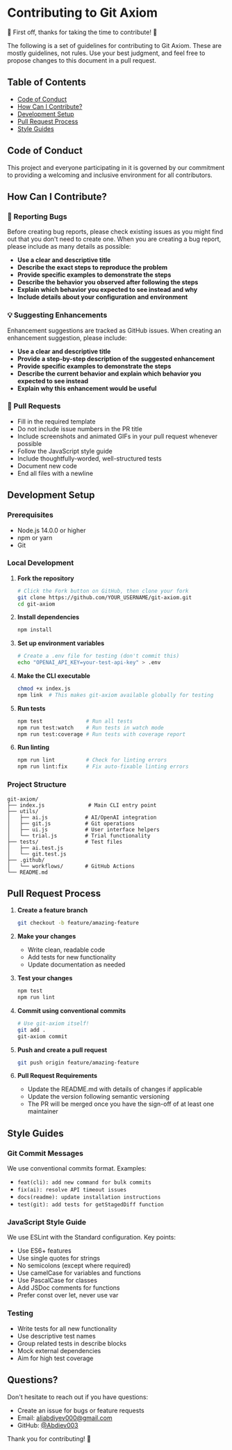 # Contributing to Git Axiom

🎉 First off, thanks for taking the time to contribute! 🎉

The following is a set of guidelines for contributing to Git Axiom. These are mostly guidelines, not rules. Use your best judgment, and feel free to propose changes to this document in a pull request.

## Table of Contents

- [Code of Conduct](#code-of-conduct)
- [How Can I Contribute?](#how-can-i-contribute)
- [Development Setup](#development-setup)
- [Pull Request Process](#pull-request-process)
- [Style Guides](#style-guides)

## Code of Conduct

This project and everyone participating in it is governed by our commitment to providing a welcoming and inclusive environment for all contributors.

## How Can I Contribute?

### 🐛 Reporting Bugs

Before creating bug reports, please check existing issues as you might find out that you don't need to create one. When you are creating a bug report, please include as many details as possible:

- **Use a clear and descriptive title**
- **Describe the exact steps to reproduce the problem**
- **Provide specific examples to demonstrate the steps**
- **Describe the behavior you observed after following the steps**
- **Explain which behavior you expected to see instead and why**
- **Include details about your configuration and environment**

### 💡 Suggesting Enhancements

Enhancement suggestions are tracked as GitHub issues. When creating an enhancement suggestion, please include:

- **Use a clear and descriptive title**
- **Provide a step-by-step description of the suggested enhancement**
- **Provide specific examples to demonstrate the steps**
- **Describe the current behavior and explain which behavior you expected to see instead**
- **Explain why this enhancement would be useful**

### 🔧 Pull Requests

- Fill in the required template
- Do not include issue numbers in the PR title
- Include screenshots and animated GIFs in your pull request whenever possible
- Follow the JavaScript style guide
- Include thoughtfully-worded, well-structured tests
- Document new code
- End all files with a newline

## Development Setup

### Prerequisites

- Node.js 14.0.0 or higher
- npm or yarn
- Git

### Local Development

1. **Fork the repository**
   ```bash
   # Click the Fork button on GitHub, then clone your fork
   git clone https://github.com/YOUR_USERNAME/git-axiom.git
   cd git-axiom
   ```

2. **Install dependencies**
   ```bash
   npm install
   ```

3. **Set up environment variables**
   ```bash
   # Create a .env file for testing (don't commit this)
   echo "OPENAI_API_KEY=your-test-api-key" > .env
   ```

4. **Make the CLI executable**
   ```bash
   chmod +x index.js
   npm link  # This makes git-axiom available globally for testing
   ```

5. **Run tests**
   ```bash
   npm test              # Run all tests
   npm run test:watch    # Run tests in watch mode
   npm run test:coverage # Run tests with coverage report
   ```

6. **Run linting**
   ```bash
   npm run lint          # Check for linting errors
   npm run lint:fix      # Fix auto-fixable linting errors
   ```

### Project Structure

```
git-axiom/
├── index.js              # Main CLI entry point
├── utils/
│   ├── ai.js            # AI/OpenAI integration
│   ├── git.js           # Git operations
│   ├── ui.js            # User interface helpers
│   └── trial.js         # Trial functionality
├── tests/               # Test files
│   ├── ai.test.js
│   └── git.test.js
├── .github/
│   └── workflows/       # GitHub Actions
└── README.md
```

## Pull Request Process

1. **Create a feature branch**
   ```bash
   git checkout -b feature/amazing-feature
   ```

2. **Make your changes**
   - Write clean, readable code
   - Add tests for new functionality
   - Update documentation as needed

3. **Test your changes**
   ```bash
   npm test
   npm run lint
   ```

4. **Commit using conventional commits**
   ```bash
   # Use git-axiom itself!
   git add .
   git-axiom commit
   ```

5. **Push and create a pull request**
   ```bash
   git push origin feature/amazing-feature
   ```

6. **Pull Request Requirements**
   - Update the README.md with details of changes if applicable
   - Update the version following semantic versioning
   - The PR will be merged once you have the sign-off of at least one maintainer

## Style Guides

### Git Commit Messages

We use conventional commits format. Examples:
- `feat(cli): add new command for bulk commits`
- `fix(ai): resolve API timeout issues`
- `docs(readme): update installation instructions`
- `test(git): add tests for getStagedDiff function`

### JavaScript Style Guide

We use ESLint with the Standard configuration. Key points:

- Use ES6+ features
- Use single quotes for strings
- No semicolons (except where required)
- Use camelCase for variables and functions
- Use PascalCase for classes
- Add JSDoc comments for functions
- Prefer const over let, never use var

### Testing

- Write tests for all new functionality
- Use descriptive test names
- Group related tests in describe blocks
- Mock external dependencies
- Aim for high test coverage

## Questions?

Don't hesitate to reach out if you have questions:

- Create an issue for bugs or feature requests
- Email: aliabdiyev000@gmail.com
- GitHub: [@Abdiev003](https://github.com/Abdiev003)

Thank you for contributing! 🚀 